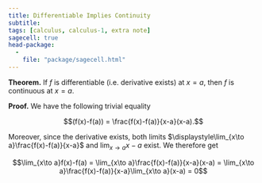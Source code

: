 ```yaml
---
title: Differentiable Implies Continuity
subtitle: 
tags: [calculus, calculus-1, extra note]
sagecell: true
head-package:
  -
    file: "package/sagecell.html"
---
```


**Theorem.** If $f$ is differentiable (i.e. derivative exists) at $x=a$, then $f$ is continuous at $x=a$.

**Proof.** We have the following trivial equality

$$(f(x)-f(a)) = \frac{f(x)-f(a)}{x-a}(x-a).$$

Moreover, since the derivative exists, both limits $\displaystyle\lim_{x\to a}\frac{f(x)-f(a)}{x-a}$ and $\displaystyle\lim_{x\to a}x-a$ exist. We therefore get

$$\lim_{x\to a}f(x)-f(a) = \lim_{x\to a}\frac{f(x)-f(a)}{x-a}(x-a) = \lim_{x\to a}\frac{f(x)-f(a)}{x-a}\lim_{x\to a}(x-a) = 0$$